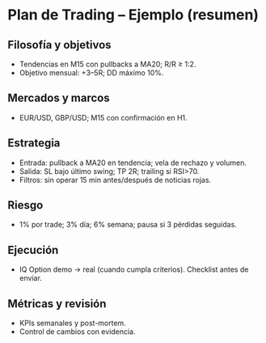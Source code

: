 # Plan de Trading – Ejemplo (resumen)

## Filosofía y objetivos
- Tendencias en M15 con pullbacks a MA20; R/R ≥ 1:2.
- Objetivo mensual: +3–5R; DD máximo 10%.

## Mercados y marcos
- EUR/USD, GBP/USD; M15 con confirmación en H1.

## Estrategia
- Entrada: pullback a MA20 en tendencia; vela de rechazo y volumen.
- Salida: SL bajo último swing; TP 2R; trailing si RSI>70.
- Filtros: sin operar 15 min antes/después de noticias rojas.

## Riesgo
- 1% por trade; 3% día; 6% semana; pausa si 3 pérdidas seguidas.

## Ejecución
- IQ Option demo → real (cuando cumpla criterios). Checklist antes de enviar.

## Métricas y revisión
- KPIs semanales y post-mortem.
- Control de cambios con evidencia.
